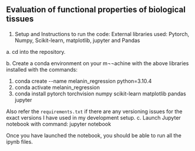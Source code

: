 ## Evaluation of functional properties of biological tissues



####

1. Setup and Instructions to run the code:
External libraries used: Pytorch, Numpy, Scikit-learn, matplotlib, jupyter and Pandas

a. cd into the repository. 


b. Create a conda environment on your m¬¬achine with the above libraries installed with the commands:

1. conda create --name melanin_regression python=3.10.4
2. conda activate melanin_regression
3. conda install pytorch torchvision numpy scikit-learn matplotlib pandas jupyter

 Also refer the `requirements.txt` if there are any versioning issues for the exact versions I have used in my development setup.
c. Launch Jupyter notebook with command:
jupyter notebook

 Once you have launched the notebook, you should be able to run all the ipynb files.

####
